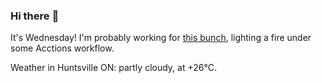 ### Hi there :wave:

It's Wednesday! I'm probably working for [this bunch](https://github.com/kohofinancial), lighting a fire under some Acctions workflow.

Weather in Huntsville ON: partly cloudy, at +26°C.

